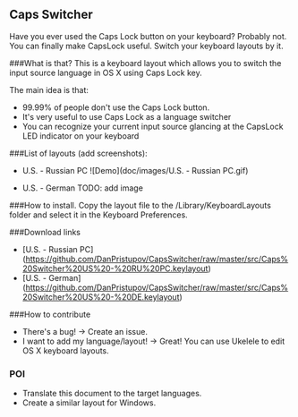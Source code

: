 Caps Switcher
----------------------------------------------
Have you ever used the Caps Lock button on your keyboard? Probably not. You can finally make CapsLock useful. Switch your keyboard layouts by it.

###What is that?This is a keyboard layout which allows you to switch the input source language in OS X using Caps Lock key.

The main idea is that:
- 99.99% of people don't use the Caps Lock button.
- It's very useful to use Caps Lock as a language switcher
- You can recognize your current input source glancing at the CapsLock LED indicator on your keyboard###List of layouts (add screenshots):
- U.S. - Russian PC
![Demo](doc/images/U.S. - Russian PC.gif)

- U.S. - German
TODO: add image

###How to install.
Copy the layout file to the /Library/KeyboardLayouts folder and select it in the Keyboard Preferences.

###Download links
- [U.S. - Russian PC] (https://github.com/DanPristupov/CapsSwitcher/raw/master/src/Caps%20Switcher%20US%20-%20RU%20PC.keylayout)
- [U.S. - German] (https://github.com/DanPristupov/CapsSwitcher/raw/master/src/Caps%20Switcher%20US%20-%20DE.keylayout)

###How to contribute
- There's a bug! -> Create an issue.
- I want to add my language/layout! -> Great! You can use Ukelele to edit OS X keyboard layouts.

### POI
- Translate this document to the target languages.
- Create a similar layout for Windows.